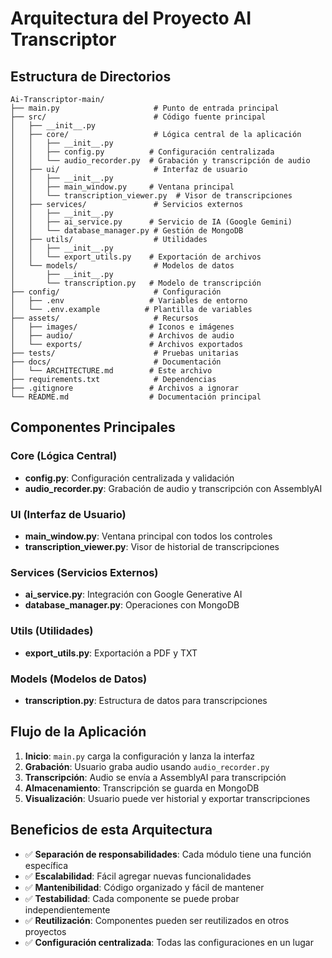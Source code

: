 # Arquitectura del Proyecto AI Transcriptor

## Estructura de Directorios

```
Ai-Transcriptor-main/
├── main.py                     # Punto de entrada principal
├── src/                        # Código fuente principal
│   ├── __init__.py
│   ├── core/                   # Lógica central de la aplicación
│   │   ├── __init__.py
│   │   ├── config.py          # Configuración centralizada
│   │   └── audio_recorder.py  # Grabación y transcripción de audio
│   ├── ui/                     # Interfaz de usuario
│   │   ├── __init__.py
│   │   ├── main_window.py     # Ventana principal
│   │   └── transcription_viewer.py  # Visor de transcripciones
│   ├── services/               # Servicios externos
│   │   ├── __init__.py
│   │   ├── ai_service.py      # Servicio de IA (Google Gemini)
│   │   └── database_manager.py # Gestión de MongoDB
│   ├── utils/                  # Utilidades
│   │   ├── __init__.py
│   │   └── export_utils.py    # Exportación de archivos
│   └── models/                 # Modelos de datos
│       ├── __init__.py
│       └── transcription.py   # Modelo de transcripción
├── config/                     # Configuración
│   ├── .env                   # Variables de entorno
│   └── .env.example          # Plantilla de variables
├── assets/                     # Recursos
│   ├── images/                # Iconos e imágenes
│   ├── audio/                 # Archivos de audio
│   └── exports/               # Archivos exportados
├── tests/                      # Pruebas unitarias
├── docs/                       # Documentación
│   └── ARCHITECTURE.md        # Este archivo
├── requirements.txt            # Dependencias
├── .gitignore                 # Archivos a ignorar
└── README.md                  # Documentación principal
```

## Componentes Principales

### Core (Lógica Central)
- **config.py**: Configuración centralizada y validación
- **audio_recorder.py**: Grabación de audio y transcripción con AssemblyAI

### UI (Interfaz de Usuario)
- **main_window.py**: Ventana principal con todos los controles
- **transcription_viewer.py**: Visor de historial de transcripciones

### Services (Servicios Externos)
- **ai_service.py**: Integración con Google Generative AI
- **database_manager.py**: Operaciones con MongoDB

### Utils (Utilidades)
- **export_utils.py**: Exportación a PDF y TXT

### Models (Modelos de Datos)
- **transcription.py**: Estructura de datos para transcripciones

## Flujo de la Aplicación

1. **Inicio**: `main.py` carga la configuración y lanza la interfaz
2. **Grabación**: Usuario graba audio usando `audio_recorder.py`
3. **Transcripción**: Audio se envía a AssemblyAI para transcripción
4. **Almacenamiento**: Transcripción se guarda en MongoDB
5. **Visualización**: Usuario puede ver historial y exportar transcripciones

## Beneficios de esta Arquitectura

- ✅ **Separación de responsabilidades**: Cada módulo tiene una función específica
- ✅ **Escalabilidad**: Fácil agregar nuevas funcionalidades
- ✅ **Mantenibilidad**: Código organizado y fácil de mantener
- ✅ **Testabilidad**: Cada componente se puede probar independientemente
- ✅ **Reutilización**: Componentes pueden ser reutilizados en otros proyectos
- ✅ **Configuración centralizada**: Todas las configuraciones en un lugar

